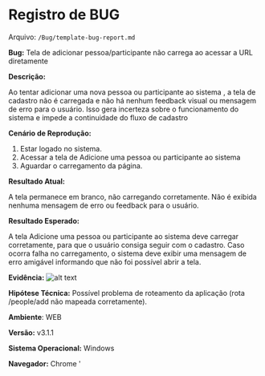 # Registro de BUG

Arquivo: `/Bug/template-bug-report.md`

**Bug:** Tela de adicionar pessoa/participante não carrega ao acessar a URL diretamente

**Descrição:**

Ao tentar adicionar uma nova pessoa ou participante ao sistema , a tela de cadastro não é carregada e não há nenhum feedback visual ou mensagem de erro para o usuário. Isso gera incerteza sobre o funcionamento do sistema e impede a continuidade do fluxo de cadastro

**Cenário de Reprodução:**

1. Estar logado no sistema.
2. Acessar a tela de Adicione uma pessoa ou participante ao sistema
3. Aguardar o carregamento da página.

**Resultado Atual:**

A tela permanece em branco, não carregando corretamente. Não é exibida nenhuma mensagem de erro ou feedback para o usuário.

**Resultado Esperado:**

A tela Adicione uma pessoa ou participante ao sistema deve carregar corretamente, para que o usuário consiga seguir com o cadastro. 
Caso ocorra falha no carregamento, o sistema deve exibir uma mensagem de erro amigável informando que não foi possível abrir a tela.

**Evidência:**
![alt text](image-2.png)

**Hipótese Técnica:** Possível problema de roteamento da aplicação (rota /people/add não mapeada corretamente).

**Ambiente**: WEB

**Versão:** v3.1.1

**Sistema Operacional:** Windows

**Navegador:** Chrome
'